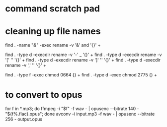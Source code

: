 # command scratch pad


# cleaning up file names

find . -name "*&*" -exec rename -v '&' and '{}' \+

find . -type d -execdir rename -v '_-_' _ '{}' \+
find . -type d -execdir rename -v '[' '' '{}' \+
find . -type d -execdir rename -v ']' '' '{}' \+
find . -type d -execdir rename -v ',' '' '{}' \+



find . -type f -exec chmod 0664 {} +
find . -type d -exec chmod 2775 {} +


# to convert to opus
for f in *.mp3; do ffmpeg -i "$f" -f wav - | opusenc --bitrate 140 - "${f%.flac}.opus"; done
avconv -i input.mp3 -f wav - | opusenc --bitrate 256 - output.opus
